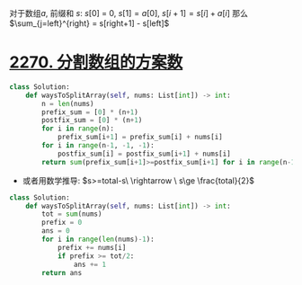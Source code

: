 对于数组$a$, 前缀和 $s$:
$s[0$] = 0, $s[1] = a[0]$, $s[i+1] = s[i] + a[i]$
那么$\sum_{j=left}^{right} = s[right+1] - s[left]$

# [2270. 分割数组的方案数](https://leetcode.cn/problems/number-of-ways-to-split-array/)
```python
class Solution:
    def waysToSplitArray(self, nums: List[int]) -> int:
        n = len(nums)
        prefix_sum = [0] * (n+1)
        postfix_sum = [0] * (n+1)
        for i in range(n):
            prefix_sum[i+1] = prefix_sum[i] + nums[i]
        for i in range(n-1, -1, -1):
            postfix_sum[i] = postfix_sum[i+1] + nums[i]
        return sum(prefix_sum[i+1]>=postfix_sum[i+1] for i in range(n-1))
```
- 或者用数学推导: $s>=total-s\ \rightarrow \ s\ge \frac{total}{2}$
```python
class Solution:
    def waysToSplitArray(self, nums: List[int]) -> int:
        tot = sum(nums)
        prefix = 0
        ans = 0
        for i in range(len(nums)-1):
            prefix += nums[i]
            if prefix >= tot/2:
                ans += 1
        return ans
```